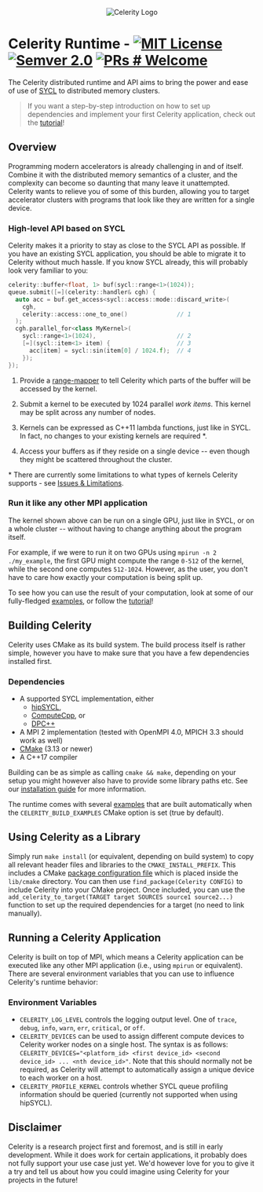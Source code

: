 <p align="center">
<img src="docs/celerity_logo.png" alt="Celerity Logo">
</p>

# Celerity Runtime - [![MIT License](https://img.shields.io/badge/license-MIT-blue.svg)](https://github.com/celerity/celerity-runtime/blob/master/LICENSE) [![Semver 2.0](https://img.shields.io/badge/semver-2.0.0-blue)](https://semver.org/spec/v2.0.0.html) [![PRs # Welcome](https://img.shields.io/badge/PRs-welcome-brightgreen.svg)](https://github.com/celerity/celerity-runtime/blob/master/CONTRIBUTING.md)

The Celerity distributed runtime and API aims to bring the power and ease of
use of [SYCL](https://sycl.tech) to distributed memory clusters.

> If you want a step-by-step introduction on how to set up dependencies and
> implement your first Celerity application, check out the
> [tutorial](docs/tutorial.md)!

## Overview

Programming modern accelerators is already challenging in and of itself.
Combine it with the distributed memory semantics of a cluster, and the
complexity can become so daunting that many leave it unattempted. Celerity
wants to relieve you of some of this burden, allowing you to target
accelerator clusters with programs that look like they are written for a
single device.

### High-level API based on SYCL

Celerity makes it a priority to stay as close to the SYCL API as possible. If
you have an existing SYCL application, you should be able to migrate it to
Celerity without much hassle. If you know SYCL already, this will probably
look very familiar to you:

```cpp
celerity::buffer<float, 1> buf(sycl::range<1>(1024));
queue.submit([=](celerity::handler& cgh) {
  auto acc = buf.get_access<sycl::access::mode::discard_write>(
    cgh,
    celerity::access::one_to_one()              // 1
  );
  cgh.parallel_for<class MyKernel>(
    sycl::range<1>(1024),                       // 2
    [=](sycl::item<1> item) {                   // 3
      acc[item] = sycl::sin(item[0] / 1024.f);  // 4
    });
});
```

1. Provide a [range-mapper](docs/range-mappers.md) to tell Celerity which
   parts of the buffer will be accessed by the kernel.

2. Submit a kernel to be executed by 1024 parallel _work items_. This kernel
   may be split across any number of nodes.

3. Kernels can be expressed as C++11 lambda functions, just like in SYCL. In
   fact, no changes to your existing kernels are required \*.

4. Access your buffers as if they reside on a single device -- even though
   they might be scattered throughout the cluster.

\* There are currently some limitations to what types of kernels Celerity
supports - see [Issues & Limitations](docs/issues-and-limitations.md).

### Run it like any other MPI application

The kernel shown above can be run on a single GPU, just like in SYCL, or on a
whole cluster -- without having to change anything about the program itself.

For example, if we were to run it on two GPUs using `mpirun -n 2 ./my_example`,
the first GPU might compute the range `0-512` of the kernel, while the second
one computes `512-1024`. However, as the user, you don't have to care how
exactly your computation is being split up.

To see how you can use the result of your computation, look at some of our
fully-fledged [examples](examples), or follow the
[tutorial](docs/tutorial.md)!

## Building Celerity

Celerity uses CMake as its build system. The build process itself is rather
simple, however you have to make sure that you have a few dependencies
installed first.

### Dependencies

- A supported SYCL implementation, either
    - [hipSYCL](https://github.com/illuhad/hipsycl),
    - [ComputeCpp](https://www.codeplay.com/products/computesuite/computecpp), or
    - [DPC++](https://github.com/intel/llvm)
- A MPI 2 implementation (tested with OpenMPI 4.0, MPICH 3.3 should work as well)
- [CMake](https://www.cmake.org) (3.13 or newer)
- A C++17 compiler

Building can be as simple as calling `cmake && make`, depending on your setup
you might however also have to provide some library paths etc.
See our [installation guide](docs/installation.md) for more information.

The runtime comes with several [examples](examples) that are built
automatically when the `CELERITY_BUILD_EXAMPLES` CMake option is set (true by
default).

## Using Celerity as a Library

Simply run `make install` (or equivalent, depending on build system) to copy
all relevant header files and libraries to the `CMAKE_INSTALL_PREFIX`. This
includes a CMake [package configuration file](https://cmake.org/cmake/help/latest/manual/cmake-packages.7.html#package-configuration-file)
which is placed inside the `lib/cmake` directory. You can then use
`find_package(Celerity CONFIG)` to include Celerity into your CMake project.
Once included, you can use the `add_celerity_to_target(TARGET target SOURCES source1 source2...)`
function to set up the required dependencies for a target (no need to link manually).

## Running a Celerity Application

Celerity is built on top of MPI, which means a Celerity application can be
executed like any other MPI application (i.e., using `mpirun` or equivalent).
There are several environment variables that you can use to influence
Celerity's runtime behavior:

### Environment Variables

- `CELERITY_LOG_LEVEL` controls the logging output level. One of `trace`, `debug`,
  `info`, `warn`, `err`, `critical`, or `off`.
- `CELERITY_DEVICES` can be used to assign different compute devices to Celerity worker
  nodes on a single host. The syntax is as follows:
  `CELERITY_DEVICES="<platform_id> <first device_id> <second device_id> ... <nth device_id>"`.
  Note that this should normally not be required, as Celerity will attempt to
  automatically assign a unique device to each worker on a host.
- `CELERITY_PROFILE_KERNEL` controls whether SYCL queue profiling information
  should be queried (currently not supported when using hipSYCL).

## Disclaimer

Celerity is a research project first and foremost, and is still in
early development. While it does work for certain applications, it probably
does not fully support your use case just yet. We'd however love for you to
give it a try and tell us about how you could imagine using Celerity for your
projects in the future!
